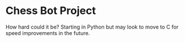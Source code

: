 # Chess Bot Project

How hard could it be? Starting in Python but may look to move to C for speed improvements in the future. 
